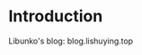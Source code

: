 <!--
 * @Author: Shuying Li <lishuying@gbcom.com.cn>
 * @Date: 2021-01-30 23:54:39
 * @LastEditTime: 2021-01-31 00:07:21
 * @LastEditors: Shuying Li <lishuying@gbcom.com.cn>
 * @Description: 
 * @FilePath: /gitbook/README.md
-->
# Introduction

Libunko's blog: blog.lishuying.top
